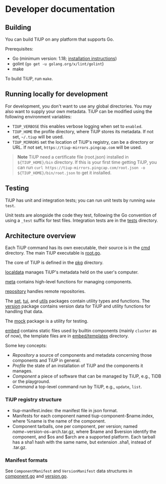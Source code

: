 # Developer documentation

## Building

You can build TiUP on any platform that supports Go.

Prerequisites:

* Go (minimum version: 1.18; [installation instructions](https://golang.org/doc/install))
* golint (`go get -u golang.org/x/lint/golint`)
* make

To build TiUP, run `make`.

## Running locally for development

For development, you don't want to use any global directories. You may also want to supply your own metadata. TiUP can be modified using the following environment variables:

* `TIUP_VERBOSE` this enables verbose logging when set to `enabled`.
* `TIUP_HOME` the profile directory, where TiUP stores its metadata. If not set, `~/.tiup` will be used.
* `TIUP_MIRRORS` set the location of TiUP's registry, can be a directory or URL. If not set, `https://tiup-mirrors.pingcap.com` will be used.

> **Note**
> TiUP need a certificate file (root.json) installed in `${TIUP_HOME}/bin` directory. If this is your first time getting TiUP, you can run `curl https://tiup-mirrors.pingcap.com/root.json -o ${TIUP_HOME}/bin/root.json` to get it installed.

## Testing

TiUP has unit and integration tests; you can run unit tests by running `make test`.

Unit tests are alongside the code they test, following the Go convention of using a `_test` suffix for test files. Integration tests are in the [tests](../../tests) directory.

## Architecture overview

Each TiUP command has its own executable, their source is in the [cmd](../../cmd) directory. The main TiUP executable is [root.go](../../cmd/root.go).

The core of TiUP is defined in the [pkg](../../pkg) directory.

[localdata](../../pkg/localdata) manages TiUP's metadata held on the user's computer.

[meta](../../pkg/meta) contains high-level functions for managing components.

[repository](../../pkg/repository) handles remote repositories.

The [set](../../pkg/set), [tui](../../pkg/tui), and [utils](../../pkg/utils) packages contain utility types and functions. The [version](../../pkg/version) package contains version data for TiUP and utility functions for handling that data.

The [mock](../../pkg/utils/mock) package is a utility for testing.

[embed](../../embed) contains static files used by builtin components (mainly `cluster` as of now), the template files are in [embed/templates](../../embed/templates) directory.

Some key concepts:

* *Repository* a source of components and metadata concerning those components and TiUP in general.
* *Profile* the state of an installation of TiUP and the components it manages.
* *Component* a piece of software that can be managed by TiUP, e.g., TiDB or the playground.
* *Command* a top-level command run by TiUP, e.g., `update`, `list`.

### TiUP registry structure

* tiup-manifest.index: the manifest file in json format.
* Manifests for each component named tiup-component-$name.index, where %name is the name of the component.
* Component tarballs, one per component, per version; named $name-$version-$os-$arch.tar.gz, where $name and $version identify the component, and $os and $arch are a supported platform. Each tarball has a sha1 hash with the same name, but extension .sha1, instead of .tar.gz.

### Manifest formats

See `ComponentManifest` and `VersionManifest` data structures in [component.go](../../pkg/repository/types.go) and [version.go](../../pkg/version/version.go).
